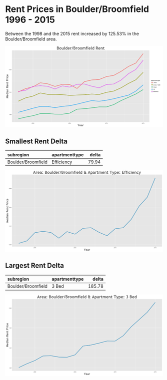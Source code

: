 Rent Prices in Boulder/Broomfield 1996 - 2015
================

Between the 1998 and the 2015 rent increased by 125.53% in the Boulder/Broomfield area.

![](../images/boulderbroomfield.png)

Smallest Rent Delta
-------------------

| subregion          | apartmenttype |  delta|
|:-------------------|:--------------|------:|
| Boulder/Broomfield | Efficiency    |  79.94|

![](../images/smallRentDelta/boulderbroomfield.png)

Largest Rent Delta
------------------

| subregion          | apartmenttype |   delta|
|:-------------------|:--------------|-------:|
| Boulder/Broomfield | 3 Bed         |  185.78|

![](../images/largeRentDelta/boulderbroomfield.png)
